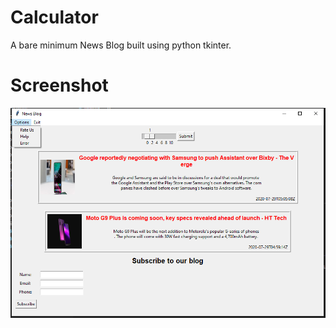 # Calculator
A bare minimum News Blog built using python tkinter.

# Screenshot
<img src='screenshot.png'>